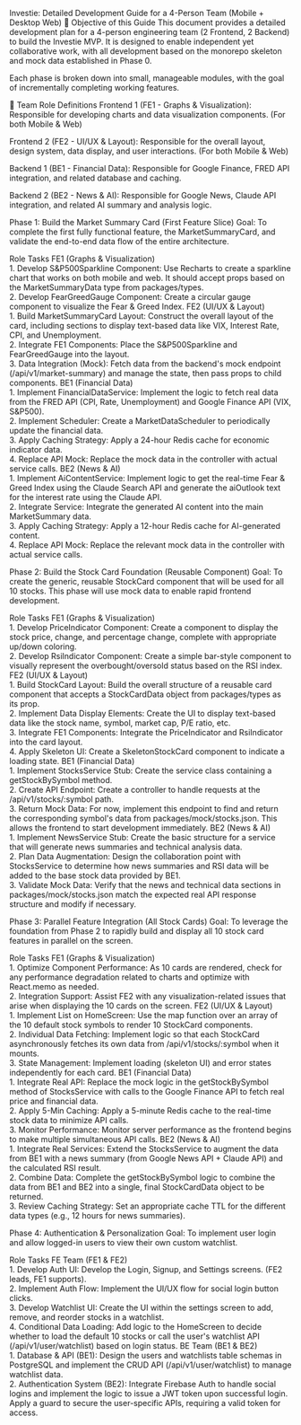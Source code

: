 Investie: Detailed Development Guide for a 4-Person Team (Mobile + Desktop Web)
🎯 Objective of this Guide
This document provides a detailed development plan for a 4-person engineering team (2 Frontend, 2 Backend) to build the Investie MVP. It is designed to enable independent yet collaborative work, with all development based on the monorepo skeleton and mock data established in Phase 0.

Each phase is broken down into small, manageable modules, with the goal of incrementally completing working features.

👥 Team Role Definitions
Frontend 1 (FE1 - Graphs & Visualization): Responsible for developing charts and data visualization components. (For both Mobile & Web)

Frontend 2 (FE2 - UI/UX & Layout): Responsible for the overall layout, design system, data display, and user interactions. (For both Mobile & Web)

Backend 1 (BE1 - Financial Data): Responsible for Google Finance, FRED API integration, and related database and caching.

Backend 2 (BE2 - News & AI): Responsible for Google News, Claude API integration, and related AI summary and analysis logic.

Phase 1: Build the Market Summary Card (First Feature Slice)
Goal: To complete the first fully functional feature, the MarketSummaryCard, and validate the end-to-end data flow of the entire architecture.

Role	Tasks
FE1	(Graphs & Visualization)<br>1. Develop S&P500Sparkline Component: Use Recharts to create a sparkline chart that works on both mobile and web. It should accept props based on the MarketSummaryData type from packages/types.<br>2. Develop FearGreedGauge Component: Create a circular gauge component to visualize the Fear & Greed Index.
FE2	(UI/UX & Layout)<br>1. Build MarketSummaryCard Layout: Construct the overall layout of the card, including sections to display text-based data like VIX, Interest Rate, CPI, and Unemployment.<br>2. Integrate FE1 Components: Place the S&P500Sparkline and FearGreedGauge into the layout.<br>3. Data Integration (Mock): Fetch data from the backend's mock endpoint (/api/v1/market-summary) and manage the state, then pass props to child components.
BE1	(Financial Data)<br>1. Implement FinancialDataService: Implement the logic to fetch real data from the FRED API (CPI, Rate, Unemployment) and Google Finance API (VIX, S&P500).<br>2. Implement Scheduler: Create a MarketDataScheduler to periodically update the financial data.<br>3. Apply Caching Strategy: Apply a 24-hour Redis cache for economic indicator data.<br>4. Replace API Mock: Replace the mock data in the controller with actual service calls.
BE2	(News & AI)<br>1. Implement AiContentService: Implement logic to get the real-time Fear & Greed Index using the Claude Search API and generate the aiOutlook text for the interest rate using the Claude API.<br>2. Integrate Service: Integrate the generated AI content into the main MarketSummary data.<br>3. Apply Caching Strategy: Apply a 12-hour Redis cache for AI-generated content.<br>4. Replace API Mock: Replace the relevant mock data in the controller with actual service calls.

Phase 2: Build the Stock Card Foundation (Reusable Component)
Goal: To create the generic, reusable StockCard component that will be used for all 10 stocks. This phase will use mock data to enable rapid frontend development.

Role	Tasks
FE1	(Graphs & Visualization)<br>1. Develop PriceIndicator Component: Create a component to display the stock price, change, and percentage change, complete with appropriate up/down coloring.<br>2. Develop RsiIndicator Component: Create a simple bar-style component to visually represent the overbought/oversold status based on the RSI index.
FE2	(UI/UX & Layout)<br>1. Build StockCard Layout: Build the overall structure of a reusable card component that accepts a StockCardData object from packages/types as its prop.<br>2. Implement Data Display Elements: Create the UI to display text-based data like the stock name, symbol, market cap, P/E ratio, etc.<br>3. Integrate FE1 Components: Integrate the PriceIndicator and RsiIndicator into the card layout.<br>4. Apply Skeleton UI: Create a SkeletonStockCard component to indicate a loading state.
BE1	(Financial Data)<br>1. Implement StocksService Stub: Create the service class containing a getStockBySymbol method.<br>2. Create API Endpoint: Create a controller to handle requests at the /api/v1/stocks/:symbol path.<br>3. Return Mock Data: For now, implement this endpoint to find and return the corresponding symbol's data from packages/mock/stocks.json. This allows the frontend to start development immediately.
BE2	(News & AI)<br>1. Implement NewsService Stub: Create the basic structure for a service that will generate news summaries and technical analysis data.<br>2. Plan Data Augmentation: Design the collaboration point with StocksService to determine how news summaries and RSI data will be added to the base stock data provided by BE1.<br>3. Validate Mock Data: Verify that the news and technical data sections in packages/mock/stocks.json match the expected real API response structure and modify if necessary.


Phase 3: Parallel Feature Integration (All Stock Cards)
Goal: To leverage the foundation from Phase 2 to rapidly build and display all 10 stock card features in parallel on the screen.

Role	Tasks
FE1	(Graphs & Visualization)<br>1. Optimize Component Performance: As 10 cards are rendered, check for any performance degradation related to charts and optimize with React.memo as needed.<br>2. Integration Support: Assist FE2 with any visualization-related issues that arise when displaying the 10 cards on the screen.
FE2	(UI/UX & Layout)<br>1. Implement List on HomeScreen: Use the map function over an array of the 10 default stock symbols to render 10 StockCard components.<br>2. Individual Data Fetching: Implement logic so that each StockCard asynchronously fetches its own data from /api/v1/stocks/:symbol when it mounts.<br>3. State Management: Implement loading (skeleton UI) and error states independently for each card.
BE1	(Financial Data)<br>1. Integrate Real API: Replace the mock logic in the getStockBySymbol method of StocksService with calls to the Google Finance API to fetch real price and financial data.<br>2. Apply 5-Min Caching: Apply a 5-minute Redis cache to the real-time stock data to minimize API calls.<br>3. Monitor Performance: Monitor server performance as the frontend begins to make multiple simultaneous API calls.
BE2	(News & AI)<br>1. Integrate Real Services: Extend the StocksService to augment the data from BE1 with a news summary (from Google News API + Claude API) and the calculated RSI result.<br>2. Combine Data: Complete the getStockBySymbol logic to combine the data from BE1 and BE2 into a single, final StockCardData object to be returned.<br>3. Review Caching Strategy: Set an appropriate cache TTL for the different data types (e.g., 12 hours for news summaries).

Phase 4: Authentication & Personalization
Goal: To implement user login and allow logged-in users to view their own custom watchlist.

Role	Tasks
FE Team	(FE1 & FE2)<br>1. Develop Auth UI: Develop the Login, Signup, and Settings screens. (FE2 leads, FE1 supports).<br>2. Implement Auth Flow: Implement the UI/UX flow for social login button clicks.<br>3. Develop Watchlist UI: Create the UI within the settings screen to add, remove, and reorder stocks in a watchlist.<br>4. Conditional Data Loading: Add logic to the HomeScreen to decide whether to load the default 10 stocks or call the user's watchlist API (/api/v1/user/watchlist) based on login status.
BE Team	(BE1 & BE2)<br>1. Database & API (BE1): Design the users and watchlists table schemas in PostgreSQL and implement the CRUD API (/api/v1/user/watchlist) to manage watchlist data.<br>2. Authentication System (BE2): Integrate Firebase Auth to handle social logins and implement the logic to issue a JWT token upon successful login. Apply a guard to secure the user-specific APIs, requiring a valid token for access.